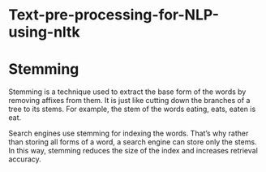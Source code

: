 # Text-pre-processing-for-NLP-using-nltk
<h1> Stemming </h1>
Stemming is a technique used to extract the base form of the words by removing affixes from them. It is just like cutting down the branches of a tree to its stems. For example, the stem of the words eating, eats, eaten is eat.</br>

Search engines use stemming for indexing the words. That’s why rather than storing all forms of a word, a search engine can store only the stems. In this way, stemming reduces the size of the index and increases retrieval accuracy.</br>
